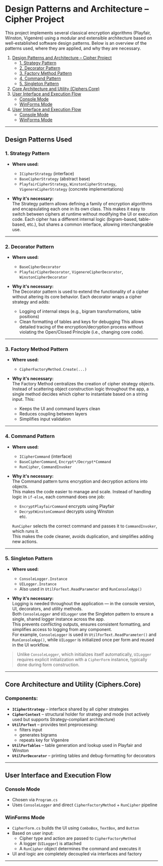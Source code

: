 # Design Patterns and Architecture – Cipher Project

This project implements several classical encryption algorithms (Playfair, Winston, Vigenère) using a modular and extensible architecture based on well-established software design patterns. Below is an overview of the patterns used, where they are applied, and why they are necessary.

1. [Design Patterns and Architecture – Cipher Project](#design-patterns-and-architecture--cipher-project)
   - [1. Strategy Pattern](#1-strategy-pattern)
   - [2. Decorator Pattern](#2-decorator-pattern)
   - [3. Factory Method Pattern](#3-factory-method-pattern)
   - [4. Command Pattern](#4-command-pattern)
   - [5. Singleton Pattern](#5-singleton-pattern)
2. [Core Architecture and Utility (Ciphers.Core)](#core-architecture-and-utility-cipherscore)
3. [User Interface and Execution Flow](#user-interface-and-execution-flow)
   - [Console Mode](#console-mode)
   - [WinForms Mode](#winforms-mode)
3. [User Interface and Execution Flow](#user-interface-and-execution-flow)
   - [Console Mode](#console-mode)
   - [WinForms Mode](#winforms-mode)

---

## Design Patterns Used

### 1. **Strategy Pattern**

- **Where used:**  
  - `ICipherStrategy` (interface)  
  - `BaseCipherStrategy` (abstract base)  
  - `PlayfairCipherStrategy`, `WinstonCipherStrategy`, `VigenereCipherStrategy` (concrete implementations)

- **Why it's necessary:**  
  The Strategy pattern allows defining a family of encryption algorithms and encapsulating each one in its own class. This makes it easy to switch between ciphers at runtime without modifying the UI or execution code. Each cipher has a different internal logic (bigram-based, table-based, etc.), but shares a common interface, allowing interchangeable use.

---

### 2. **Decorator Pattern**

- **Where used:**  
  - `BaseCipherDecorator`  
  - `PlayfairCipherDecorator`, `VigenereCipherDecorator`, `WinstonCipherDecorator`

- **Why it's necessary:**  
  The Decorator pattern is used to extend the functionality of a cipher without altering its core behavior. Each decorator wraps a cipher strategy and adds:
    - Logging of internal steps (e.g., bigram transformations, table positions)
    - Clean formatting of tables and keys for debugging
  This allows detailed tracing of the encryption/decryption process without violating the Open/Closed Principle (i.e., changing core code).

---

### 3. **Factory Method Pattern**

- **Where used:**  
  - `CipherFactoryMethod.Create(...)`

- **Why it's necessary:**  
  The Factory Method centralizes the creation of cipher strategy objects. Instead of scattering object construction logic throughout the app, a single method decides which cipher to instantiate based on a string input. This:
    - Keeps the UI and command layers clean
    - Reduces coupling between layers
    - Simplifies input validation

---

### 4. **Command Pattern**

- **Where used:**  
  - `ICipherCommand` (interface)  
  - `BaseCipherCommand`, `Encrypt*/Decrypt*Command`  
  - `RunCipher`, `CommandInvoker`

- **Why it's necessary:**  
  The Command pattern turns encryption and decryption actions into objects.  
  This makes the code easier to manage and scale. Instead of handling logic in `if-else`, each command does one job:
  - `EncryptPlayfairCommand` encrypts using Playfair  
  - `DecryptWinstonCommand` decrypts using Winston  
  etc.

  `RunCipher` selects the correct command and passes it to `CommandInvoker`, which runs it.  
  This makes the code cleaner, avoids duplication, and simplifies adding new actions.

---

### 5. **Singleton Pattern**

- **Where used:**  
  - `ConsoleLogger.Instance`  
  - `UILogger.Instance`  
  - Also used in `UtilForText.ReadParameter` and `RunConsoleApp()`

- **Why it's necessary:**  
  Logging is needed throughout the application — in the console version, UI, decorators, and utility methods.  
  Both `ConsoleLogger` and `UILogger` use the Singleton pattern to ensure a single, shared logger instance across the app.  
  This prevents conflicting outputs, ensures consistent formatting, and simplifies access to logging from any component.  
  For example, `ConsoleLogger` is used in `UtilForText.ReadParameter()` and `RunConsoleApp()`, while `UILogger` is initialized once per form and reused in the UI workflow.

> Unlike `ConsoleLogger`, which initializes itself automatically, `UILogger` requires explicit initialization with a `CipherForm` instance, typically done during form construction.


---

## Core Architecture and Utility (Ciphers.Core)

### Components:
- **`ICipherStrategy`** – interface shared by all cipher strategies
- **`CipherContext`** – structural holder for strategy and mode (not actively used but supports Strategy-compliant architecture)
- **`UtilForText`** – provides text preprocessing:
  - filters input
  - generates bigrams
  - repeats key for Vigenère
- **`UtilForTables`** – table generation and lookup used in Playfair and Winston
- **`UtilForDecorator`** – printing tables and debug-formatting for decorators

---

## User Interface and Execution Flow

### Console Mode
- Chosen via `Program.cs`
- Uses `ConsoleLogger` and direct `CipherFactoryMethod` + `RunCipher` pipeline

### WinForms Mode
- `CipherForm.cs` builds the UI using `ComboBox`, `TextBox`, and `Button`
- Based on user input:
  - Cipher type and action are passed to `CipherFactoryMethod`
  - A logger (`UILogger`) is attached
  - A `RunCipher` object determines the command and executes it
- UI and logic are completely decoupled via interfaces and factory

---
